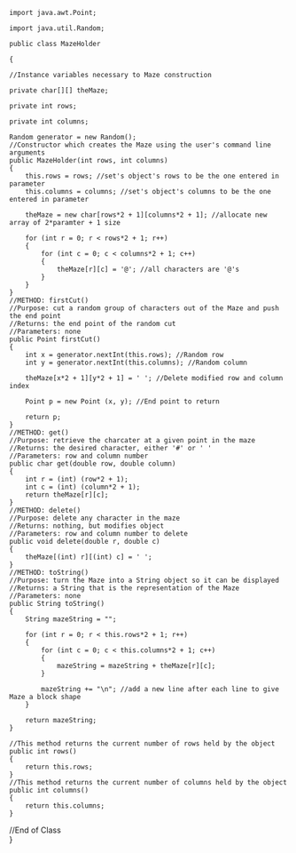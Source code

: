 	import java.awt.Point;
	
	import java.util.Random;

	public class MazeHolder

	{
	
	//Instance variables necessary to Maze construction
	
	private char[][] theMaze;
	
	private int rows;
	
	private int columns;
	
	Random generator = new Random();
	//Constructor which creates the Maze using the user's command line arguments
	public MazeHolder(int rows, int columns)
	{
		this.rows = rows; //set's object's rows to be the one entered in parameter
		this.columns = columns; //set's object's columns to be the one entered in parameter
		
		theMaze = new char[rows*2 + 1][columns*2 + 1]; //allocate new array of 2*paramter + 1 size
		
		for (int r = 0; r < rows*2 + 1; r++)
		{
			for (int c = 0; c < columns*2 + 1; c++)
			{
				theMaze[r][c] = '@'; //all characters are '@'s
			}
		}
	}
	//METHOD: firstCut()
	//Purpose: cut a random group of characters out of the Maze and push the end point
	//Returns: the end point of the random cut
	//Parameters: none
	public Point firstCut()
	{
		int x = generator.nextInt(this.rows); //Random row
		int y = generator.nextInt(this.columns); //Random column

		theMaze[x*2 + 1][y*2 + 1] = ' '; //Delete modified row and column index
		
		Point p = new Point (x, y); //End point to return
		
		return p;
	}
	//METHOD: get()
	//Purpose: retrieve the charcater at a given point in the maze
	//Returns: the desired character, either '#' or ' '
	//Parameters: row and column number
	public char get(double row, double column)
	{
		int r = (int) (row*2 + 1); 
		int c = (int) (column*2 + 1); 
		return theMaze[r][c];
	}
	//METHOD: delete()
	//Purpose: delete any character in the maze
	//Returns: nothing, but modifies object
	//Parameters: row and column number to delete
	public void delete(double r, double c)
	{
		theMaze[(int) r][(int) c] = ' ';
	}
	//METHOD: toString()
	//Purpose: turn the Maze into a String object so it can be displayed
	//Returns: a String that is the representation of the Maze
	//Parameters: none
	public String toString()
	{
		String mazeString = "";
		
		for (int r = 0; r < this.rows*2 + 1; r++)
		{
			for (int c = 0; c < this.columns*2 + 1; c++)
			{
				mazeString = mazeString + theMaze[r][c];
			}
			
			mazeString += "\n"; //add a new line after each line to give Maze a block shape
		}
		
		return mazeString;
	}
	
	//This method returns the current number of rows held by the object
	public int rows()
	{
		return this.rows;
	}
	//This method returns the current number of columns held by the object
	public int columns()
	{
		return this.columns;
	}
//End of Class	
}

